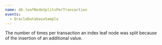 ```yaml
---
name: db.leafNodeSplitsPerTransaction
events:
  - OracleDatabaseSample
---
```


The number of times per transaction an index leaf node was split because of the insertion of an additional value.